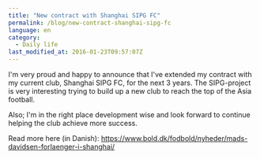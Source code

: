 ```yaml
---
title: "New contract with Shanghai SIPG FC"
permalink: /blog/new-contract-shanghai-sipg-fc
language: en
category:
  - Daily life
last_modified_at: 2016-01-23T09:57:07Z
---
```


I'm very proud and happy to announce that I've extended my contract with my current club, Shanghai SIPG FC, for the next 3 years. The SIPG-project is very interesting trying to build up a new club to reach the top of the Asia football.

Also; I'm in the right place development wise and look forward to continue helping the club achieve more success.

Read more here (in Danish): https://www.bold.dk/fodbold/nyheder/mads-davidsen-forlaenger-i-shanghai/
